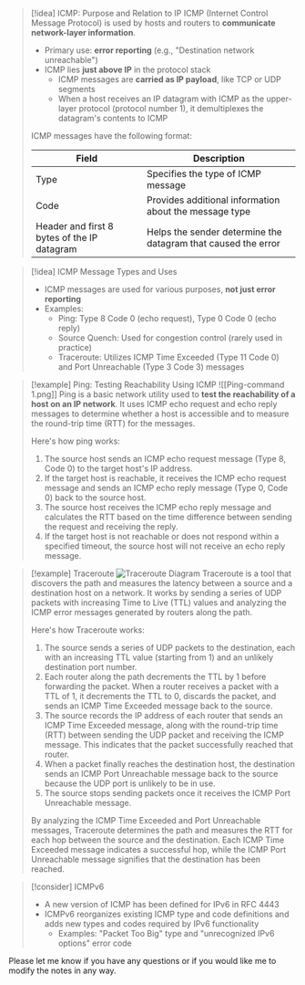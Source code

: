 > [!idea] ICMP: Purpose and Relation to IP
> ICMP (Internet Control Message Protocol) is used by hosts and routers to **communicate network-layer information**.
> - Primary use: **error reporting** (e.g., "Destination network unreachable")
> - ICMP lies **just above IP** in the protocol stack
>   - ICMP messages are **carried as IP payload**, like TCP or UDP segments
>   - When a host receives an IP datagram with ICMP as the upper-layer protocol (protocol number 1), it demultiplexes the datagram's contents to ICMP
>
> ICMP messages have the following format:
> 
> | Field | Description |
> |-------|-------------|
> | Type  | Specifies the type of ICMP message |
> | Code  | Provides additional information about the message type |
> | Header and first 8 bytes of the IP datagram | Helps the sender determine the datagram that caused the error |

> [!idea] ICMP Message Types and Uses
> - ICMP messages are used for various purposes, **not just error reporting**
> - Examples:
>   - Ping: Type 8 Code 0 (echo request), Type 0 Code 0 (echo reply)
>   - Source Quench: Used for congestion control (rarely used in practice)
>   - Traceroute: Utilizes ICMP Time Exceeded (Type 11 Code 0) and Port Unreachable (Type 3 Code 3) messages

> [!example] Ping: Testing Reachability Using ICMP
> ![[Ping-command 1.png]]
> Ping is a basic network utility used to **test the reachability of a host on an IP network**. It uses ICMP echo request and echo reply messages to determine whether a host is accessible and to measure the round-trip time (RTT) for the messages.
>
> Here's how ping works:
>
> 1. The source host sends an ICMP echo request message (Type 8, Code 0) to the target host's IP address.
> 2. If the target host is reachable, it receives the ICMP echo request message and sends an ICMP echo reply message (Type 0, Code 0) back to the source host.
> 3. The source host receives the ICMP echo reply message and calculates the RTT based on the time difference between sending the request and receiving the reply.
> 4. If the target host is not reachable or does not respond within a specified timeout, the source host will not receive an echo reply message.


> [!example] Traceroute
> ![Traceroute Diagram](traceroute_diagram.png)
> Traceroute is a tool that discovers the path and measures the latency between a source and a destination host on a network. It works by sending a series of UDP packets with increasing Time to Live (TTL) values and analyzing the ICMP error messages generated by routers along the path.
>
> Here's how Traceroute works:
>
> 1. The source sends a series of UDP packets to the destination, each with an increasing TTL value (starting from 1) and an unlikely destination port number.
> 2. Each router along the path decrements the TTL by 1 before forwarding the packet. When a router receives a packet with a TTL of 1, it decrements the TTL to 0, discards the packet, and sends an ICMP Time Exceeded message back to the source.
> 3. The source records the IP address of each router that sends an ICMP Time Exceeded message, along with the round-trip time (RTT) between sending the UDP packet and receiving the ICMP message. This indicates that the packet successfully reached that router.
> 4. When a packet finally reaches the destination host, the destination sends an ICMP Port Unreachable message back to the source because the UDP port is unlikely to be in use.
> 5. The source stops sending packets once it receives the ICMP Port Unreachable message.
>
> By analyzing the ICMP Time Exceeded and Port Unreachable messages, Traceroute determines the path and measures the RTT for each hop between the source and the destination. Each ICMP Time Exceeded message indicates a successful hop, while the ICMP Port Unreachable message signifies that the destination has been reached.



> [!consider] ICMPv6
> - A new version of ICMP has been defined for IPv6 in RFC 4443
> - ICMPv6 reorganizes existing ICMP type and code definitions and adds new types and codes required by IPv6 functionality
>   - Examples: "Packet Too Big" type and "unrecognized IPv6 options" error code

Please let me know if you have any questions or if you would like me to modify the notes in any way.